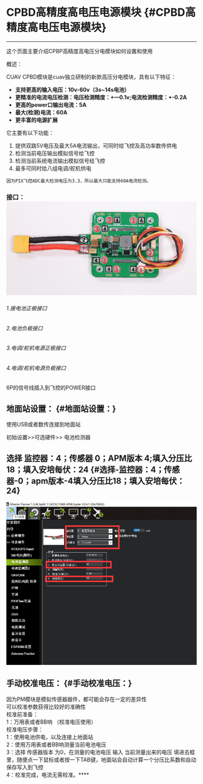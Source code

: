 # CPBD高精度高电压电源模块 {#CPBD高精度高电压电源模块}

---

这个页面主要介绍CPBP高精度高电压分电模块如何设置和使用

概述：

CUAV CPBD模块是cuav独立研制的新款高压分电模块，具有以下特征：

* **支持更高的输入电压：10v-60v（3s~14s电池）**
* **更精准的电流电压检测：电压检测精度：+—0.1v;电流检测精度：+-0.2A**
* **更高的power口输出电流：5A**
* **最大\(检测\)电流：60A**
* **更丰富的电源扩展**

它主要有以下功能：

1. 提供双路5V电压及最大5A电流输出，可同时给飞控及高功率数传供电
2. 检测当前电压输出模拟信号给飞控
3. 检测当前系统电流输出模拟信号给飞控
4. 最多可同时给八组电调/舵机供电

```
因为PIX飞控ADC最大检测电压为3.3，所以最大只能支持60A电流检测。
```

### 接口：![](/assets/CPDB.png)

###### 1.接电池正极接口

###### 2.电池负极接口

###### 3.电调/舵机电源正极接口

###### 4.电调/舵机电源负极接口

6P的信号线插入到飞控的POWER接口

## 地面站设置： {#地面站设置：}

使用USB或者数传连接到地面站

初始设置&gt;&gt;可选硬件&gt;&gt; 电池检测器

## 选择 监控器：4；传感器 0；APM版本 4;填入分压比18；填入安培每伏：24 {#选择-监控器：4；传感器-0；apm版本-4填入分压比18；填入安培每伏：24}

![](/assets/pm.jpg)

## **手动校准电压：** {#手动校准电压：}

因为PM模块是模拟传感器器件，都可能会存在一定的差异性  
可以校准参数获得比较好的准确性  
校准前准备：  
1：万用表或者BB响 （校准电压使用）  
校准电压步骤：  
1：使用电池供电，以及连接上地面站  
2：使用万用表或者BB响测量当前电池电压  
3：选择 传感器版本 为0，在测量的电池电压 输入 当前测量出来的电压 填进去框里，随便点一下鼠标或者按一下TAB键，地面站会自动计算一个分压比系数和自动保存写入到飞控  
4：校准完成，电流无需校准。\*\*\*\*

